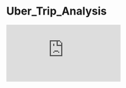 # Uber_Trip_Analysis
![image](https://www.fonearena.com/blog/389018/uber-airport-friendly-features-india.html)
